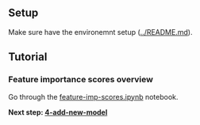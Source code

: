 ## Setup

Make sure have the environemnt setup ([../README.md](../README.md)).

## Tutorial

### Feature importance scores overview

Go through the [feature-imp-scores.ipynb](feature-imp-scores.ipynb) notebook.

**Next step: [4-add-new-model](../4-add-new-model)**

